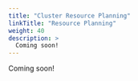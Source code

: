 ```yaml
---
title: "Cluster Resource Planning"
linkTitle: "Resource Planning"
weight: 40
description: >
  Coming soon!
---
```


Coming soon!